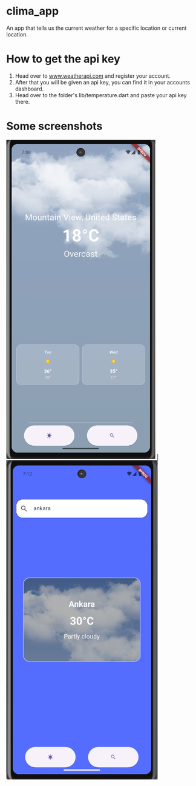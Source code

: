 # clima_app

An app that tells us the current weather for a specific location or current location.

# How to get the api key
1) Head over to www.weatherapi.com and register your account.
2) After that you will be given an api key, you can find it in your accounts dashboard.
3) Head over to the folder's lib/temperature.dart and paste your api key there.

# Some screenshots
![image](/screenshots/ss_1.png) | ![image](/screenshots/ss_2.png)
